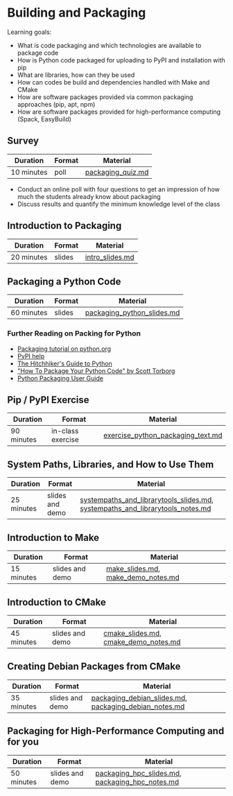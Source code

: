 # Building and Packaging

Learning goals:

- What is code packaging and which technologies are available to package code
- How is Python code packaged for uploading to PyPI and installation with pip
- What are libraries, how can they be used
- How can codes be build and dependencies handled with Make and CMake
- How are software packages provided via common packaging approaches (pip, apt, npm)
- How are software packages provided for high-performance computing (Spack, EasyBuild)

## Survey

| Duration | Format | Material |
| --- | --- | --- |
| 10 minutes | poll | [packaging_quiz.md](https://github.com/Simulation-Software-Engineering/Lecture-Material/blob/main/building-and-packaging/material/packaging_quiz.md) |

- Conduct an online poll with four questions to get an impression of how much the students already know about packaging
- Discuss results and quantify the minimum knowledge level of the class

## Introduction to Packaging

| Duration | Format | Material |
| --- | --- | --- |
| 20 minutes | slides | [intro_slides.md](https://github.com/Simulation-Software-Engineering/Lecture-Material/blob/main/building-and-packaging/material/intro_slides.md) |

## Packaging a Python Code

| Duration | Format | Material |
| --- | --- | --- |
| 60 minutes | slides | [packaging_python_slides.md](https://github.com/Simulation-Software-Engineering/Lecture-Material/blob/main/building-and-packaging/material/packaging_python_slides.md) |

### Further Reading on Packing for Python

- [Packaging tutorial on python.org](https://packaging.python.org/tutorials/packaging-projects/)
- [PyPI help](https://pypi.org/help/)
- [The Hitchhiker's Guide to Python](https://docs.python-guide.org/shipping/packaging/)
- ["How To Package Your Python Code" by Scott Torborg](https://python-packaging.readthedocs.io/en/latest/)
- [Python Packaging User Guide](https://packaging.python.org/)

## Pip / PyPI Exercise

| Duration | Format | Material |
| --- | --- | --- |
| 90 minutes | in-class exercise | [exercise_python_packaging_text.md](https://github.com/Simulation-Software-Engineering/Lecture-Material/blob/main/building-and-packaging/material/exercise_python_packaging_text.md)

## System Paths, Libraries, and How to Use Them

| Duration | Format | Material |
| --- | --- | --- |
| 25 minutes | slides and demo | [systempaths_and_librarytools_slides.md](https://github.com/Simulation-Software-Engineering/Lecture-Material/blob/main/building-and-packaging/material/systempaths_and_librarytools_slides.md), [systempaths_and_librarytools_notes.md](https://github.com/Simulation-Software-Engineering/Lecture-Material/blob/main/building-and-packaging/material/systempaths_and_librarytools_notes.md) |

## Introduction to Make

| Duration | Format | Material |
| --- | --- | --- |
| 15 minutes | slides and demo | [make_slides.md](https://github.com/Simulation-Software-Engineering/Lecture-Material/blob/main/building-and-packaging/material/make_slides.md), [make_demo_notes.md](https://github.com/Simulation-Software-Engineering/Lecture-Material/blob/main/building-and-packaging/material/make_demo_notes.md)

## Introduction to CMake

| Duration | Format | Material |
| --- | --- | --- |
| 45 minutes | slides and demo | [cmake_slides.md](https://github.com/Simulation-Software-Engineering/Lecture-Material/blob/main/building-and-packaging/material/cmake_slides.md), [cmake_demo_notes.md](https://github.com/Simulation-Software-Engineering/Lecture-Material/blob/main/building-and-packaging/material/cmake_demo_notes.md)

## Creating Debian Packages from CMake

| Duration | Format | Material |
| --- | --- | --- |
| 35 minutes | slides and demo | [packaging_debian_slides.md](https://github.com/Simulation-Software-Engineering/Lecture-Material/blob/main/building-and-packaging/material/packaging_debian_slides.md), [packaging_debian_notes.md](https://github.com/Simulation-Software-Engineering/Lecture-Material/blob/main/building-and-packaging/material/packaging_debian_notes.md)

## Packaging for High-Performance Computing and for you

| Duration | Format | Material |
| --- | --- | --- |
| 50 minutes | slides and demo | [packaging_hpc_slides.md](https://github.com/Simulation-Software-Engineering/Lecture-Material/blob/main/building-and-packaging/material/packaging_hpc_slides.md), [packaging_hpc_notes.md](https://github.com/Simulation-Software-Engineering/Lecture-Material/blob/main/building-and-packaging/material/packaging_hpc_notes.md)